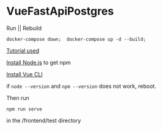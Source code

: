 ﻿# VueFastApiPostgres

Run || Rebuild
```
docker-compose down;  docker-compose up -d --build;
```

[Tutorial used](https://www.youtube.com/watch?v=Wy9q22isx3U)

[Install Node.js](https://nodejs.org/en/) to get npm

[Install Vue CLI](https://cli.vuejs.org/)


if ```node --version``` and ```npm --version``` does not work, reboot.

Then run
```
npm run serve
```
in the /frontend/test directory



